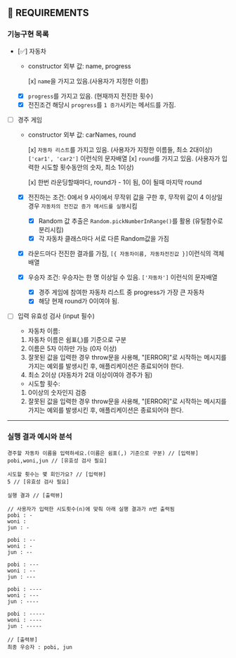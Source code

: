 ## 🚀 REQUIREMENTS

### 기능구현 목록

- [✅] 자동차

  - constructor 외부 값: name, progress

    [x] `name`을 가지고 있음.(사용자가 지정한 이름)

  - [x] `progress`를 가지고 있음. (현재까지 전진한 횟수)
  - [x] 전진조건 해당시 `progress`를 `1 증가`시키는 메서드를 가짐.

- [ ] 경주 게임

  - constructor 외부 값: carNames, round

    [x] `자동차 리스트`를 가지고 있음. (사용자가 지정한 이름들, 최소 2대이상) `['car1', 'car2']` 이런식의 문자배열
    [x] `round`를 가지고 있음. (사용자가 입력한 시도할 횟수동안의 숫자, 최소 1이상)

    [x] 한번 라운딩할때마다, round가 - 1이 됨, 0이 될때 마지막 round

  - [x] 전진하는 조건: 0에서 9 사이에서 무작위 값을 구한 후, 무작위 값이 4 이상일 경우 `자동차의 전진값 증가 메서드를 실행`시킴

    - [x] Random 값 추출은 `Random.pickNumberInRange()`를 활용 (유틸함수로 분리시킴)
    - [x] 각 자동차 클래스마다 서로 다른 Random값을 가짐

  - [x] 라운드마다 전진한 결과를 가짐, `[{ 자동차이름, 자동차전진값 }]`이런식의 객체 배열

  - [x] 우승자 조건: 우승자는 한 명 이상일 수 있음. `['자동차']` 이런식의 문자배열

    - [x] 경주 게임에 참여한 자동차 리스트 중 progress가 가장 큰 자동차
    - [x] 해당 현재 round가 0이여야 됨.

- [ ] 입력 유효성 검사 (input 필수)

  - 자동차 이름:

  1. 자동차 이름은 쉼표(,)를 기준으로 구분
  2. 이름은 5자 이하만 가능 (0자 이상)
  3. 잘못된 값을 입력한 경우 throw문을 사용해, "[ERROR]"로 시작하는 메시지를 가지는 예외를 발생시킨 후, 애플리케이션은 종료되어야 한다.
  4. 최소 2이상 (자동차가 2대 이상이여야 경주가 됨)

  - 시도할 횟수:

  1. 0이상의 숫자인지 검증
  2. 잘못된 값을 입력한 경우 throw문을 사용해, "[ERROR]"로 시작하는 메시지를 가지는 예외를 발생시킨 후, 애플리케이션은 종료되어야 한다.

---

### 실행 결과 예시와 분석

```
경주할 자동차 이름을 입력하세요.(이름은 쉼표(,) 기준으로 구분) // [입력뷰]
pobi,woni,jun // [유효성 검사 필요]

시도할 횟수는 몇 회인가요? // [입력뷰]
5 // [유효성 검사 필요]

실행 결과 // [출력뷰]

// 사용자가 입력한 시도횟수(n)에 맞춰 아래 실행 결과가 n번 출력됨
pobi : -
woni :
jun : -

pobi : --
woni : -
jun : --

pobi : ---
woni : --
jun : ---

pobi : ----
woni : ---
jun : ----

pobi : -----
woni : ----
jun : -----

// [출력뷰]
최종 우승자 : pobi, jun
```
